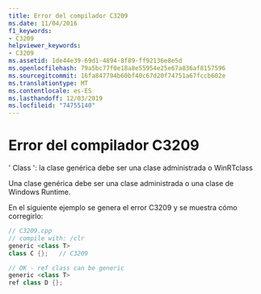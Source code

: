 ```yaml
---
title: Error del compilador C3209
ms.date: 11/04/2016
f1_keywords:
- C3209
helpviewer_keywords:
- C3209
ms.assetid: 1de44e39-69d1-4894-8f89-ff92136e8e5d
ms.openlocfilehash: 79a5bc77f0e18a8e55954e25e67a836af8157596
ms.sourcegitcommit: 16fa847794b60bf40c67d20f74751a67fccb602e
ms.translationtype: MT
ms.contentlocale: es-ES
ms.lasthandoff: 12/03/2019
ms.locfileid: "74755140"
---
```

# <a name="compiler-error-c3209"></a>Error del compilador C3209

' Class ': la clase genérica debe ser una clase administrada o WinRTclass

Una clase genérica debe ser una clase administrada o una clase de Windows Runtime.

En el siguiente ejemplo se genera el error C3209 y se muestra cómo corregirlo:

```cpp
// C3209.cpp
// compile with: /clr
generic <class T>
class C {};   // C3209

// OK - ref class can be generic
generic <class T>
ref class D {};
```
